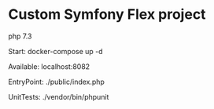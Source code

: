 # Custom Symfony Flex project #

php 7.3

Start: docker-compose up -d

Available: localhost:8082

EntryPoint: ./public/index.php

UnitTests: ./vendor/bin/phpunit
